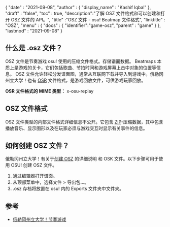 {
  "date" : "2021-09-08",
  "author" : {
    "display_name" : "Kashif Iqbal"
},
  "draft" : "false",
  "toc" : true,
  "description":"了解 OSZ 文件格式和可以创建和打开 OSZ 文件的 API。",
  "title" :"OSZ 文件 - osu! Beatmap 文件格式",
  "linktitle" : "OSZ",
  "menu" : {
    "docs" : {
      "identifier":"game-osz",
      "parent" : "game"
}
},
  "lastmod" : "2021-09-08"
}

## 什么是 .osz 文件？

OSZ 文件是节奏游戏 osu! 使用的压缩文件格式。存储谱面数据。 Beatmaps 本质上是游戏的关卡，它们包括歌曲、节拍时间和游戏屏幕上击中对象的位置等信息。 OSZ 文件允许轻松分发谱面图，通常从互联网下载并导入到游戏中。俄勒冈州立大学！也有 [OSR](/zh/game/osr/) 文件格式，是游戏回放文件，可供游戏玩家回放。

**OSR 文件格式的 MIME 类型：** x-osu-replay

## OSZ 文件格式

OSZ 文件类型的内部文件格式详细信息不公开。它包含 [ZIP](/zh/compression/zip/)-压缩数据，其中包含播放音乐、显示图形以及在玩家必须与游戏交互时显示有关事件的信息。

## 如何创建 OSZ 文件？

俄勒冈州立大学！有关于[创建 OSZ](https://osu.ppy.sh/wiki/en/Client/File_formats#creating-.osz-and-.osk-files) 的详细说明
 和 OSK 文件。以下步骤可用于使用 OSU! 创建 OSZ 文件。

1. 通过编辑器打开谱面。
1. 从顶部菜单中，选择文件 > 导出包...。
1. .osz 存档将放置在 osu! 内的 Exports 文件夹中文件夹。

## 参考

* [俄勒冈州立大学！节奏游戏](https://osu.ppy.sh/home)
